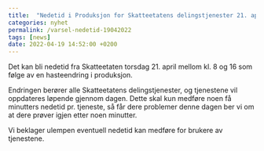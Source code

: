 ```yaml
---
title:  "Nedetid i Produksjon for Skatteetatens delingstjenester 21. april"
categories: nyhet
permalink: /varsel-nedetid-19042022
tags: [news]
date: 2022-04-19 14:52:00 +0200
---
```


Det kan bli nedetid fra Skatteetaten torsdag 21. april mellom kl. 8 og 16 som følge av en hasteendring i produksjon. 

Endringen berører alle Skatteetatens delingstjenester, og tjenestene vil oppdateres løpende gjennom dagen. Dette skal kun medføre noen få minutters nedetid pr. tjeneste, så får dere problemer denne dagen ber vi om at dere prøver igjen etter noen minutter.

Vi beklager ulempen eventuell nedetid kan medføre for brukere av tjenestene.
